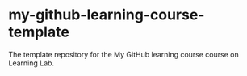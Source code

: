 # my-github-learning-course-template
The template repository for the My GitHub learning course  course on Learning Lab.
